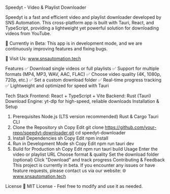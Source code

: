 Speedyt - Video & Playlist Downloader

Speedyt is a fast and efficient video and playlist downloader developed by SNS Automation. This cross-platform app is built with Tauri, React, and TypeScript, providing a lightweight yet powerful solution for downloading videos from YouTube.

🚀 Currently in Beta: This app is in development mode, and we are continuously improving features and fixing bugs.

🔗 Visit Us: www.snsautomation.tech

Features
✅ Download single videos or full playlists
✅ Support for multiple formats (MP4, MP3, WAV, AAC, FLAC)
✅ Choose video quality (4K, 1080p, 720p, etc.)
✅ Set a custom download folder
✅ Real-time progress tracking
✅ Lightweight and optimized for speed with Tauri

Tech Stack
Frontend: React + TypeScript + Vite
Backend: Rust (Tauri)
Download Engine: yt-dlp for high-speed, reliable downloads
Installation & Setup
1. Prerequisites
Node.js (LTS version recommended)
Rust & Cargo
Tauri CLI
2. Clone the Repository
sh
Copy
Edit
git clone https://github.com/your-repo/speedyt-downloader.git
cd speedyt-downloader
3. Install Dependencies
sh
Copy
Edit
npm install
4. Run in Development Mode
sh
Copy
Edit
npm run tauri dev
5. Build for Production
sh
Copy
Edit
npm run tauri build
Usage
Enter the video or playlist URL
Choose format & quality
Set the download folder (optional)
Click "Download" and track progress
Contributing & Feedback
This project is currently in beta.
If you encounter any issues or have feature requests, please contact us via our website:
🌐 www.snsautomation.tech

License
📜 MIT License - Feel free to modify and use it as needed.

